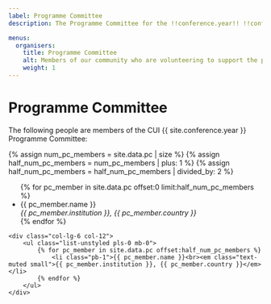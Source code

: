 ```yaml
---
label: Programme Committee
description: The Programme Committee for the !!conference.year!! !!conference.full_name!! conference.

menus:
  organisers:
    title: Programme Committee
    alt: Members of our community who are volunteering to support the peer review process of CUI !!conference.year!!.
    weight: 1
---
```


# Programme Committee

The following people are members of the CUI {{ site.conference.year }} Programme Committee:

{% assign num_pc_members = site.data.pc | size %}
{% assign half_num_pc_members = num_pc_members | plus: 1 %}
{% assign half_num_pc_members = half_num_pc_members | divided_by: 2 %}

<div class="row">
	<div class="col-lg-6 col-12">
		<ul class="list-unstyled pls-0 mb-0">
            {% for pc_member in site.data.pc offset:0 limit:half_num_pc_members %}
                <li class="pb-1">{{ pc_member.name }}<br><em class="text-muted small">{{ pc_member.institution }}, {{ pc_member.country }}</em></li>
            {% endfor %}
		</ul>
	</div>

	<div class="col-lg-6 col-12">
		<ul class="list-unstyled pls-0 mb-0">
            {% for pc_member in site.data.pc offset:half_num_pc_members %}
                <li class="pb-1">{{ pc_member.name }}<br><em class="text-muted small">{{ pc_member.institution }}, {{ pc_member.country }}</em></li>
            {% endfor %}
		</ul>
	</div>
</div>